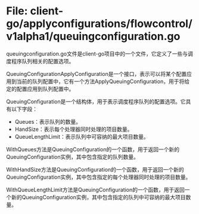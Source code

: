 # File: client-go/applyconfigurations/flowcontrol/v1alpha1/queuingconfiguration.go

queuingconfiguration.go文件是client-go项目中的一个文件，它定义了一些与调度程序队列相关的配置选项。

QueuingConfigurationApplyConfiguration是一个接口，表示可以将某个配置应用到当前的队列配置中，它有一个方法ApplyQueuingConfiguration，用于将给定的配置应用到队列配置中。

QueuingConfiguration是一个结构体，用于表示调度程序队列的配置选项。它具有以下字段：
- Queues：表示队列的数量。
- HandSize：表示每个处理器同时处理的项目数量。
- QueueLengthLimit：表示队列中可容纳的最大项目数量。

WithQueues方法是QueuingConfiguration的一个函数，用于返回一个新的QueuingConfiguration实例，其中包含指定的队列数量。

WithHandSize方法是QueuingConfiguration的一个函数，用于返回一个新的QueuingConfiguration实例，其中包含指定的每个处理器同时处理的项目数量。

WithQueueLengthLimit方法是QueuingConfiguration的一个函数，用于返回一个新的QueuingConfiguration实例，其中包含指定的队列中可容纳的最大项目数量。

